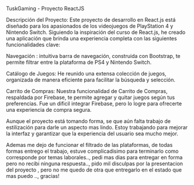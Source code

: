 TuskGaming - Proyecto ReactJS

Descripción del Proyecto: Este proyecto de desarrollo en React.js está diseñado para los apasionados de los videojuegos de PlayStation 4 y Nintendo Switch. Siguiendo la inspiración del curso de React.js, he creado una aplicación que brinda una experiencia completa con las siguientes funcionalidades clave:

Navegación : intuitiva barra de navegación, construida con Bootstrap, te permite filtrar entre la plataforma de PS4 y Nintendo Switch.

Catálogo de Juegos: He reunido una extensa colección de juegos, organizada de manera eficiente para facilitar la búsqueda y selección. 

Carrito de Compras: Nuestra funcionalidad de Carrito de Compras, respaldada por Firebase, te permite agregar y quitar juegos según tus preferencias. Fue un dificil integrar Firebase, pero lo logre para ofrecerte una experiencia de compra segura.


Aunque el proyecto está tomando forma, se que aún falta trabajo de estilización para darle un aspecto mas lindo. Estoy trabajando para mejorar la interfaz y garantizar que la experiencia del usuario sea mucho mejor.

Ademas me dejo de funcionar el filtrado de las plataformas, de todas formas entrego el trabajo, estuve complicadisimo para terminarlo como corresponde por temas laborales.., pedi mas dias para entregar en forma pero no recibi ninguna respuesta.., pido mil disculpas por la presentacion del proyecto , pero no me quedo de otra que entregarlo en el estado que mas puedo .., gracias!
